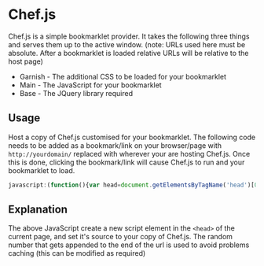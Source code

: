 Chef.js
====

Chef.js is a simple bookmarklet provider. It takes the following three things and serves them up to the active window. (note: URLs used here must be absolute. After a bookmarklet is loaded relative URLs will be relative to the host page)

- Garnish - The additional CSS to be loaded for your bookmarklet
- Main - The JavaScript for your bookmarklet
- Base - The JQuery library required

Usage
---
Host a copy of Chef.js customised for your bookmarklet. The following code needs to be added as a bookmark/link on your browser/page with `http://yourdomain/` replaced with wherever your are hosting Chef.js. Once this is done, clicking the bookmark/link will cause Chef.js to run and your bookmarklet to load.

```javascript
javascript:(function(){var head=document.getElementsByTagName('head')[0],script=document.createElement('script');script.type='text/javascript';script.src='http://yourdomain/chef.js?' + Math.floor(Math.random()*99999);head.appendChild(script);})(); void 0
```

Explanation
---
The above JavaScript create a new script element in the `<head>` of the current page, and set it's source to your copy of Chef.js. The random number that gets appended to the end of the url is used to avoid problems caching (this can be modified as required)
